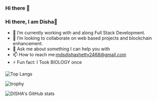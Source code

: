### Hi there 👋


### Hi there, I am Disha👋


- 🔭 I’m currently working with and along Full Stack Development.
- 👯 I’m looking to collaborate on web based projects and blockchain enhancement.
- 💬 Ask me about something I can help you with
- 📫 How to reach me:mdsdishashetty2468@gmail.com
- ⚡ Fun fact: I Took BIOLOGY once 

![Top Langs](https://github-readme-stats.vercel.app/api/top-langs/?username=dis25tty&layout=compact&langs_count=8&theme=onedark)

![trophy](https://github-profile-trophy.vercel.app/?username=dis25tty&no-bg=true&theme=monokai&rank=SECRET,SSS,SS,S,AA,A,B)

![DISHA's GitHub stats](https://github-readme-stats.vercel.app/api?username=dis25tty&count_private=true&include_all_commits=true&theme=dracula)


